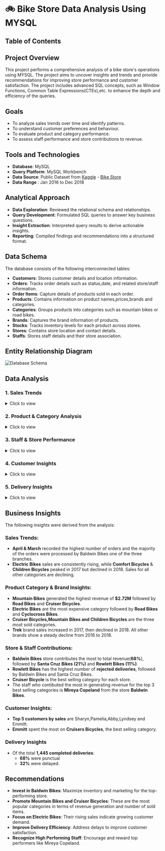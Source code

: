 # 🚲 Bike Store Data Analysis Using MYSQL
## Table of Contents
## Project Overview
This project performs a comprehensive analysis of a bike store's operations using MYSQL. The project aims to uncover insights and trends and provide recommendations for improving store performance and customer satisfaction. The project includes advanced SQL concepts, such as Window Functions, Common Table Expressions(CTEs),etc. to enhance the depth and efficiency of the queries.

## Goals
- To analyze sales trends over time and identify patterns.
- To understand customer preferences and behaviour.
- To evaluate product and category performance.
- To assess staff performance and store contributions to revenue.

## Tools and Technologies
- **Database**: MySQL
- **Query Platform**: MySQL Workbench
- **Data Source**: Public Dataset from <a href="https://www.kaggle.com/datasets/dillonmyrick/bike-store-sample-database?select=orders.csv">Kaggle</a>
           - <a href="https://github.com/PallaviSharma04/Bike-Store-Data-Analysis-SQL-Project/tree/main/Bike%20Store%20Data">Bike Store </a>
- **Data Range** : Jan 2016 to Dec 2018

## Analytical Approach
- **Data Exploration**: Reviewed the relational schema and relationships.
- **Query Development**: Formulated SQL queries to answer key business questions.
- **Insight Extraction**: Interpreted query results to derive actionable insights.
- **Reporting**: Compiled findings and recommendations into a structured format.

## Data Schema
The database consists of the following interconnected tables:
- **Customers**: Stores customer details and location information.
- **Orders**: Tracks order details such as status,date, and related store/staff information.
- **Order Items**: Capture details of products sold in each order.
- **Products**: Contains information on product names,prices,brands and categories.
- **Categories**: Groups products into categories such as mountain bikes or road bikes.
- **Brands**: Captures the brand information of products.
- **Stocks**: Tracks inventory levels for each product across stores.
- **Stores**: Contains store location and contact details.
- **Staffs**: Stores staff details and their store association.

## Entity Relationship Diagram
![Database Schema](https://github.com/user-attachments/assets/f9c7bb92-3553-4c45-aa63-9772271c07b7)

## Data Analysis
### 1. Sales Trends
<details>
<summary>Click to view</summary>
<br>

**Q1: Which months record the highest number of orders, and which store is responsible for the largest share of these orders?**
```sql
	WITH cte AS
		(
		SELECT COUNT(order_id) AS No_of_orders ,MONTHNAME(order_date) AS Month
		FROM orders
		GROUP BY Month
		ORDER BY No_of_orders DESC
		),
		cte2 AS
		(
		SELECT count(orders.order_id) No_of_orders, monthname(orders.order_date) Month, stores.store_name, 
		RANK()OVER(PARTITION BY monthname(orders.order_date) ORDER BY count(orders.order_id) DESC) AS rnk
		FROM orders JOIN stores
		ON orders.store_id=stores.store_id
		GROUP BY stores.store_name,Month
		ORDER BY Month
		)
	SELECT cte.*,cte2.store_name AS Store_with_max_orders
	FROM cte JOIN cte2 ON cte.Month=cte2.Month
	WHERE cte2.rnk=1
	ORDER BY 1 DESC ;
```
*Output*

![image](https://github.com/user-attachments/assets/25d20ee0-7cef-4c3a-8eef-39a7bea461c1)

**Q2: What is the progression of revenue over time for each category and which categories show significant growth decline?**
```sql
	SELECT year(o.order_date) as year,c.category_name,ROUND(SUM((oi.quantity*oi.list_price)*(1-oi.discount)),2) AS tot_rev
	FROM orders o JOIN order_items oi ON o.order_id=oi.order_id 
	JOIN products p ON oi.product_id=p.product_id
	JOIN categories c ON c.category_id=p.category_id
	GROUP BY c.category_name,year
	ORDER BY c.category_name DESC,year ASC; 
```
*Output*

![image](https://github.com/user-attachments/assets/8d294f5a-2587-4d8a-ab9b-04a98026f5ce)
</details>

### 2. Product & Category Analysis
<details>
<summary>Click to view</summary>
<br>
	
**Q3: Which bike categories generate the highest revenue?**
```sql
SELECT c.category_name,ROUND(SUM((oi.quantity*oi.list_price)*(1-oi.discount)),2) AS tot_rev
FROM order_items oi
JOIN products p ON oi.product_id = p.product_id
JOIN categories c ON p.category_id = c.category_id
GROUP BY c.category_name 
ORDER BY tot_rev DESC;
```
*Output*

![image](https://github.com/user-attachments/assets/3343eebe-942c-43f7-b00b-f06dcde16a71)

**Q4: Which is the most expensive bike category on an average?**
```sql
	WITH cte AS
		(      
		SELECT c.category_name,SUM(p.list_price) AS price
		FROM products p JOIN categories c
		ON p.category_id=c.category_id
		GROUP BY c.category_name
		ORDER BY price DESC
    		),
		num AS 
		(
		SELECT c.category_name,COUNT(p.product_id) AS cn 
		FROM products p JOIN categories c
		ON p.category_id=c.category_id
		GROUP BY c.category_name
		)
	SELECT cte.category_name,round((cte.price/num.cn ),2) AS avg_price
	FROM cte JOIN num ON cte. category_name=num.category_name
	ORDER BY avg_price DESC;
```
*Output*

![image](https://github.com/user-attachments/assets/fbc7ddeb-0834-4509-be8a-fd978d17c835)

**Q5: Write a query to track the number of units sold over time for each brand, reflecting consumer demand trends.**
```sql
	SELECT YEAR(o.order_date) as year, b.brand_name, SUM(oi.quantity) as No_of_units_sold
	FROM orders o JOIN order_items oi ON o.order_id=oi.order_id
	JOIN products p ON p.product_id=oi.product_id
	JOIN brands b ON b.brand_id=p.brand_id
	GROUP BY b.brand_name,year
	ORDER BY b.brand_name DESC,year ASC;
```
*Output*

![image](https://github.com/user-attachments/assets/bda562e4-e115-41cf-a963-27e04547ddfe)
</details>

### 3. Staff & Store Performance
<details>
<summary>Click to view</summary>
<br>

**Q6: Which store contributes the most to the sales?**
```sql
WITH RECURSIVE 
	rev_per_store AS (
	SELECT s.store_name,ROUND(SUM((oi.quantity*oi.list_price)*(1-oi.discount)),2) AS revenue
	FROM orders o JOIN stores s ON o.store_id=s.store_id
	JOIN order_items oi ON o.order_id=oi.order_id
	GROUP BY s.store_name
	ORDER BY revenue DESC),
	sum_rev AS (SELECT sum(revenue) AS total
	FROM rev_per_store)
SELECT rev_per_store.*,concat(ROUND(100*rev_per_store.revenue/(sum_rev.total)),"%") as percentage_of_total
FROM rev_per_store JOIN sum_re
```
*Output*

![image](https://github.com/user-attachments/assets/6bb1431e-8711-4fe2-9034-6427d65e6064)

**Q7: Which store has the highest number of deliveries that were rejected?**
```sql
SELECT count(*) as Rejected_Deliveries , store_name 
FROM orders o JOIN stores s ON o.store_id=s.store_id
WHERE order_status=3
GROUP BY store_name
ORDER BY 1 DESC ;
```
*Output*

![image](https://github.com/user-attachments/assets/ab277a51-3c16-44f2-b73f-dc5fd8478258)

**Q8: Write a query that returns the store name and staff name who has generated the most revenue of top 3 best selling bike categories.**
```sql
	WITH best_selling_category AS
		(SELECT categories.category_id,categories.category_name,SUM(order_items.quantity) AS No_of_units_sold
		FROM order_items
		JOIN products ON order_items.product_id = products.product_id
		JOIN categories ON products.category_id = categories.category_id
		GROUP BY categories.category_name,categories.category_id
		ORDER BY No_of_units_sold DESC
		LIMIT 3),
	CTE AS 
		(SELECT sto.store_name,CONCAT(sta.first_name,' ',sta.last_name) AS staff_name,
		ROUND(SUM((oi.quantity*oi.list_price)*(1-oi.discount)),2) as sales,c.category_name,
		RANK()OVER(PARTITION BY c.category_name ORDER BY ROUND(SUM((oi.quantity*oi.list_price)*(1-oi.discount)),2) DESC) as rnk
		FROM orders o JOIN stores sto ON o.store_id=sto.store_id
		JOIN staffs sta ON sta.staff_id=o.store_id
		JOIN order_items oi ON oi.order_id=o.order_id
		JOIN products p on p.product_id=oi.product_id
		JOIN categories c on p.category_id=c.category_id
		WHERE p.category_id in (SELECT category_id FROM best_selling_category)
		GROUP BY store_name,staff_name,c.category_name)
	SELECT  best_selling_category.category_name,store_name,staff_name,sales 
	FROM CTE JOIN best_selling_category ON cte.category_name=best_selling_category.category_name
	WHERE rnk=1 
	ORDER BY sales DESC; 
```
*Output*

![image](https://github.com/user-attachments/assets/7f618b67-2cec-4e01-8d4e-cf012749b2a9)

**Q9: We want to find out the most popular bike category for each store. We detemine the most popular  bike category as the one with the highest amount of purchases. Write a query that returns each store along with the top category.**
```sql
	WITH CTE AS 
	(SELECT st.store_name,c.category_name AS most_popular_category,SUM(oi.quantity) AS no_of_units_sold,
	RANK()OVER(PARTITION BY st.store_name ORDER BY SUM(oi.quantity) DESC) AS rnk 
	FROM orders o JOIN stores st ON o.store_id=st.store_id
	JOIN order_items oi ON oi.order_id=o.order_id
	JOIN products p on p.product_id=oi.product_id
	JOIN categories c on c.category_id=p.category_id
	GROUP BY st.store_name,c.category_name
	ORDER BY 1, 3 DESC)
	SELECT store_name,most_popular_category,no_of_units_sold
	FROM CTE WHERE rnk=1;
```
*Output*

![image](https://github.com/user-attachments/assets/7025fbea-a9c2-4ae0-8435-2b49014e9b8c)
</details>

### 4. Customer Insights
<details>
<summary>Click to view</summary>
<br>

**Q10: Which are the top 5 customers based on sales?**
```sql
	SELECT c.customer_id, CONCAT(c.first_name,' ',c.last_name) AS full_name,
	ROUND(SUM((oi.quantity*oi.list_price)*(1-oi.discount)),2) AS sales
	FROM  orders o JOIN customers c ON o.customer_id=c.customer_id
	JOIN order_items oi ON oi.order_id=o.order_id
	GROUP BY full_name,c.customer_id
	ORDER BY sales DESC
	LIMIT 5;
```
*Output*

![image](https://github.com/user-attachments/assets/f9be5bed-3d8c-43a5-9396-91faf39302b6)

**Q11: Find how much amount spent by each customer on best_selling bike category. Output top 5 rows.**
```sql
	SELECT c.customer_id, CONCAT(c.first_name,' ',c.last_name) AS full_name,
	ROUND(SUM((oi.quantity*oi.list_price)*(1-oi.discount)),2) AS sales
	FROM  orders o JOIN customers c ON o.customer_id=c.customer_id
	JOIN order_items oi ON oi.order_id=o.order_id
	WHERE oi.product_id in 
	(SELECT p.product_id FROM products p JOIN categories c on p.category_id=c.category_id 
	WHERE c.category_id =3)
	GROUP BY full_name,c.customer_id
	ORDER BY sales DESC
	LIMIT 5;
```
*Output*

![image](https://github.com/user-attachments/assets/15728786-eeb4-4d74-a926-92700da8f801)
</details>

### 5. Delivery Insights
<details>
<summary>Click to view</summary>
<br>

**Q12: What is the total number of deliveries made on time, how many were delivered after the required date? What percentage of deliveries were punctual v/s delayed?**
```sql
 	WITH RECURSIVE deliveries AS
		(SELECT  *,
			CASE WHEN required_date >= shipped_date AND shipped_date IS NOT NULL
			THEN 'Punctual'
			WHEN required_date < shipped_date AND shipped_date IS NOT NULL
			THEN 'Delayed'
			END AS type
		FROM orders),
        perc AS 
        	(SELECT 
			SUM(CASE WHEN order_status=4 then 1 else 0 END) AS Total_Completed_Deliveries,
            		SUM(CASE WHEN type='Punctual' then 1 else 0 END) AS Punctual_Deliveries,
            		SUM(CASE WHEN type='Delayed' then 1 else 0 END) AS Delayed_Deliveries
		FROM deliveries)
	SELECT Total_Completed_Deliveries,
	CONCAT(Punctual_Deliveries,' ( ',ROUND(100*(Punctual_Deliveries/Total_Completed_Deliveries)),'% )') AS Punctual_deliveries,
	CONCAT(Delayed_Deliveries,' ( ',ROUND(100*(Delayed_Deliveries/Total_Completed_Deliveries)),'% )') AS Delayed_deliveries
	FROM perc;
```
*Output*

![image](https://github.com/user-attachments/assets/635fe50d-ec40-4021-ad97-483a39d815f1)
</details>

## Business Insights
The following insights were derived from the analysis:
### Sales Trends:
- **April & March** recorded the highest number of orders and the majority of the orders were processed by Baldwin Bikes one of the three branches.
- **Electric Bikes** sales are consistently rising, while **Comfort Bicycles** & **Children Bicycles** peaked in 2017 but declined in 2018. Sales for all other categories are declining.

### Product Category & Brand Insights:
- **Mountain Bikes** generated the highest revenue of **$2.72M** followed by **Road Bikes** and **Cruiser Bicycles**.
- **Electric Bikes** are the most expensive category followed by **Road Bikes** and **Cyclocross Bikes**.
- **Cruiser Bicycles,Mountain Bikes and Children Bicycles** are the three most sold categories.
- **Trek** brand sales increased in 2017, then declined in 2018. All other brands show a steady decline from 2016 to 2018.

### Store & Staff Contributions:
- **Baldwin Bikes** store contributes the most to total revenue(**68%**), followed by **Santa Cruz Bikes (21%)** and **Rowlett Bikes (11%)**.
- **Rowlett Bikes** has the highest number of **rejected deliveries**, followed by Baldwin Bikes and Santa Cruz Bikes. 
- **Cruiser Bicycle** is the best selling category for each store.
- The staff who contibuted the most in generating revenue for the top 3 best selling categories is **Mireya Copeland** from the store **Baldwin Bikes**.

### Customer Insights:
- **Top 5 customers by sales** are Sharyn,Pamelia,Abby,Lyndsey and Emmitt.
- **Emmitt** spent the most on **Cruisers Bicycles**, the best selling category.

### Delivery Insights
- Of the total **1,445 completed deliveries**:
  	- **68%** were punctual
  	- **32%** were delayed.

## Recommendations
- **Invest in Baldwin Bikes**: Maximize inventory and marketing for the top-performing store.
- **Promote Mountain Bikes and Cruiser Bicycles**: These are the most popular categories in terms of revenue generation and number of sold items.
- **Focus on Electric Bikes**: Their rising sales indicate growing customer demand.
- **Improve Delivery Efficiency**: Address delays to improve customer satisfaction.
- **Recognize High Performing Staff**: Encourage and reward top performers like Mireya Copeland.


